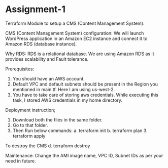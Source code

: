 # Assignment-1

Terraform Module to setup a CMS (Content Management System).

CMS (Content Management System) configuration:
We will launch WordPress application in an Amazon EC2 instance and connect it to Amazon RDS (database instance).

Why RDS:
RDS is a relational database.
We are using Amazon RDS as it provides scalability and Fault tolerance.

Prerequisites:
1. You should have an AWS account.
2. Default VPC and default subnets should be present in the Region you mentioned in main.tf. Here I am using us-west-2.
3. You have to take care of storing aws credentials. While executing this task, I stored AWS credentials in my home directory.

Deployment instruction;
1. Download both the files in the same folder.
2. Go to that folder.
2. Then Run below commands:
     a. terraform init
     b. terraform plan
     3. terraform apply

To destroy the CMS
    d. terraform destroy

Maintenance:
Change the AMI image name, VPC ID, Subnet IDs as per your need in future.

